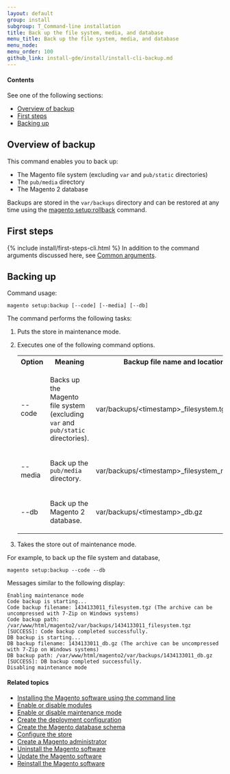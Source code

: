 ```yaml
---
layout: default
group: install 
subgroup: T_Command-line installation
title: Back up the file system, media, and database
menu_title: Back up the file system, media, and database
menu_node: 
menu_order: 100
github_link: install-gde/install/install-cli-backup.md
---
```


  
<h4>Contents</h4>

See one of the following sections:

*	<a href="#instgde-cli-uninst-back-over">Overview of backup</a>
*	<a href="#instgde-cli-before">First steps</a>
*	<a href="#instgde-cli-uninst-back">Backing up</a>


<h2 id="instgde-cli-uninst-back-over">Overview of backup</h2>
This command enables you to back up:

*	The Magento file system (excluding <code>var</code> and <code>pub/static</code> directories)
*	The <code>pub/media</code> directory
*	The Magento 2 database

Backups are stored in the `var/backups` directory and can be restored at any time using the <a href="{{ site.gdeurl }}install-gde/install/install-cli-uninstall-mods.html#instgde-cli-uninst-mod-roll">magento setup:rollback</a> command.

<h2 id="instgde-cli-before">First steps</h2>
{% include install/first-steps-cli.html %}
In addition to the command arguments discussed here, see <a href="{{ site.gdeurl }}install-gde/install/install-cli-subcommands.html#instgde-cli-subcommands-common">Common arguments</a>.

<h2 id="instgde-cli-uninst-back">Backing up</h2>
Command usage:

	magento setup:backup [--code] [--media] [--db]

The command performs the following tasks:

1.	Puts the store in maintenance mode.
2.	Executes one of the following command options.

	<table>
	<col width="25%">
	<col width="65%">
	<col width="10%">
	<tbody>
		<tr>
			<th>Option</th>
			<th>Meaning</th>
			<th>Backup file name and location</th>
		</tr>
		
	<tr>
		<td><p>--code</p></td>
		<td><p>Backs up the Magento file system (excluding <code>var</code> and <code>pub/static</code> directories).</p></td>
		<td><p>var/backups/&lt;timestamp>_filesystem.tgz</p></td>
	</tr>
	<tr>
		<td><p>--media</p></td>
		<td><p>Back up the <code>pub/media</code> directory.</p></td>
		<td><p>var/backups/&lt;timestamp>_filesystem_media.tgz</p></td>
	</tr>
	<tr>
	<tr>
		<td><p>--db</p></td>
		<td><p>Back up the Magento 2 database.</p></td>
		<td><p>var/backups/&lt;timestamp>_db.gz</p></td>
	</tr>
	<tr>
	</tbody>
	</table>

3.	Takes the store out of maintenance mode.

For example, to back up the file system and database,

	magento setup:backup --code --db

Messages similar to the following display:

	Enabling maintenance mode
	Code backup is starting...
	Code backup filename: 1434133011_filesystem.tgz (The archive can be uncompressed with 7-Zip on Windows systems)
	Code backup path: /var/www/html/magento2/var/backups/1434133011_filesystem.tgz
	[SUCCESS]: Code backup completed successfully.
	DB backup is starting...
	DB backup filename: 1434133011_db.gz (The archive can be uncompressed with 7-Zip on Windows systems)
	DB backup path: /var/www/html/magento2/var/backups/1434133011_db.gz
	[SUCCESS]: DB backup completed successfully.
	Disabling maintenance mode



#### Related topics

*	<a href="{{ site.gdeurl }}install-gde/install/install-cli-install.html">Installing the Magento software using the command line</a>
*	<a href="{{ site.gdeurl }}install-gde/install/install-cli-subcommands-enable.html">Enable or disable modules</a>
*	<a href="{{ site.gdeurl }}install-gde/install/install-cli-subcommands-maint.html">Enable or disable maintenance mode</a>
*	<a href="{{ site.gdeurl }}install-gde/install/install-cli-subcommands-deployment.html">Create the deployment configuration</a>
*	<a href="{{ site.gdeurl }}install-gde/install/install-cli-subcommands-db.html">Create the Magento database schema</a>
*	<a href="{{ site.gdeurl }}install-gde/install/install-cli-subcommands-store.html">Configure the store</a>
*	<a href="{{ site.gdeurl }}install-gde/install/install-cli-subcommands-admin.html">Create a Magento administrator</a>
*	<a href="{{ site.gdeurl }}install-gde/install/install-cli-uninstall.html#instgde-install-uninstall">Uninstall the Magento software</a>
*	<a href="{{ site.gdeurl }}install-gde/install/install-cli-uninstall.html#instgde-install-magento-update">Update the Magento software</a>
*	<a href="{{ site.gdeurl }}install-gde/install/install-cli-uninstall.html#instgde-install-magento-reinstall">Reinstall the Magento software</a>

